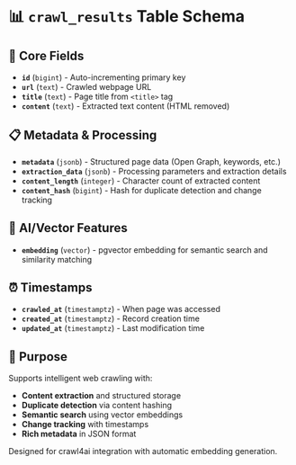 # 📊 `crawl_results` Table Schema

## 🔑 Core Fields

- **`id`** (`bigint`) - Auto-incrementing primary key
- **`url`** (`text`) - Crawled webpage URL
- **`title`** (`text`) - Page title from `<title>` tag
- **`content`** (`text`) - Extracted text content (HTML removed)

## 📋 Metadata & Processing

- **`metadata`** (`jsonb`) - Structured page data (Open Graph, keywords, etc.)
- **`extraction_data`** (`jsonb`) - Processing parameters and extraction details
- **`content_length`** (`integer`) - Character count of extracted content
- **`content_hash`** (`bigint`) - Hash for duplicate detection and change tracking

## 🤖 AI/Vector Features

- **`embedding`** (`vector`) - pgvector embedding for semantic search and similarity matching

## ⏰ Timestamps

- **`crawled_at`** (`timestamptz`) - When page was accessed
- **`created_at`** (`timestamptz`) - Record creation time
- **`updated_at`** (`timestamptz`) - Last modification time

## 🎯 Purpose

Supports intelligent web crawling with:
- **Content extraction** and structured storage
- **Duplicate detection** via content hashing
- **Semantic search** using vector embeddings
- **Change tracking** with timestamps
- **Rich metadata** in JSON format

Designed for crawl4ai integration with automatic embedding generation.
